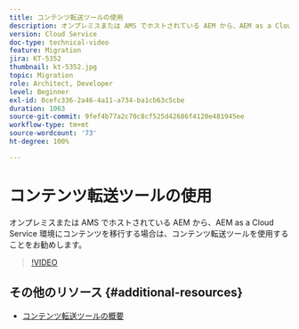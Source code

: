 ```yaml
---
title: コンテンツ転送ツールの使用
description: オンプレミスまたは AMS でホストされている AEM から、AEM as a Cloud Service 環境にコンテンツを移行する場合は、コンテンツ転送ツールを使用することをお勧めします。
version: Cloud Service
doc-type: technical-video
feature: Migration
jira: KT-5352
thumbnail: kt-5352.jpg
topic: Migration
role: Architect, Developer
level: Beginner
exl-id: 0cefc336-2a46-4a11-a734-ba1cb63c5cbe
duration: 1063
source-git-commit: 9fef4b77a2c70c8cf525d42686f4120e481945ee
workflow-type: tm+mt
source-wordcount: '73'
ht-degree: 100%

---
```


# コンテンツ転送ツールの使用

オンプレミスまたは AMS でホストされている AEM から、AEM as a Cloud Service 環境にコンテンツを移行する場合は、コンテンツ転送ツールを使用することをお勧めします。

>[!VIDEO](https://video.tv.adobe.com/v/35460?quality=12&learn=on)

## その他のリソース {#additional-resources}

* [コンテンツ転送ツールの概要](https://experienceleague.adobe.com/docs/experience-manager-cloud-service/moving/cloud-migration/content-transfer-tool/overview-content-transfer-tool.html?lang=ja)
